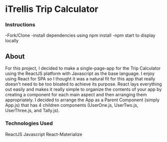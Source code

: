 # iTrellis Trip Calculator

### Instructions
-Fork/Clone
-install dependencies using npm install
-npm start to display locally

## About 
For this project, I decided to make a single-page-app for the Trip Calculator using the ReactJS platform with Javascript as the base language. I enjoy using React for SPA so I thought it was a natural fit for this app that really doesn't need to be too bloated to achieve its purpose. React lays everything out easily and makes it really simple to organize the contents of your app by creating a component for each main aspect and then arranging them appropriately. I decided to arrange the App as a Parent Component (simply App.js) that has 4 children components (UserOne.js, UserTwo.js, UserThree.js, and Tally.js).


### Technologies Used
ReactJS
Javascript
React-Materialize